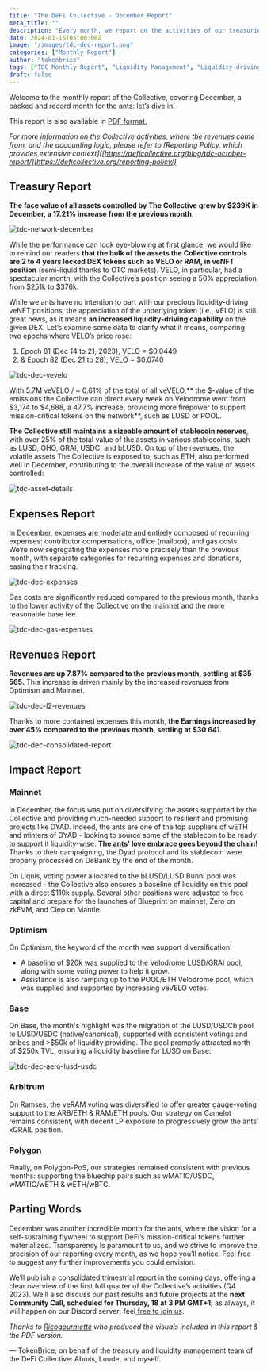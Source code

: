 ```yaml
---
title: "The DeFi Collective - December Report"
meta_title: ""
description: "Every month, we report on the activities of our treasuries, the revenues it generated and the impact produced for supported project: welcome to third report, covering December 2023."
date: 2024-01-16T05:00:00Z
image: "/images/tdc-dec-report.png"
categories: ["Monthly Report"]
author: "tokenbrice"
tags: ["TDC Monthly Report", "Liquidity Management", "Liquidity-driving Tokens", "Collective"]
draft: false
---
```


Welcome to the monthly report of the Collective, covering December, a packed and record month for the ants: let’s dive in!

This report is also available in [PDF format.](https://github.com/TokenBrice/blog/blob/8684c06bc1ffbb1f5eaedb53b73dd992308e200d/static/img/others/tdc/tdc-dec-report/tdc-report-dec.pdf)

_For more information on the Collective activities, where the revenues come from, and the accounting logic, please refer to [Reporting Policy, which provides extensive context]([https://deficollective.org/blog/tdc-october-report/](https://deficollective.org/reporting-policy/)._


## Treasury Report

**The face value of all assets controlled by The Collective grew by $239K in December, a 17.21% increase from the previous month**.


![tdc-network-december](https://raw.githubusercontent.com/TokenBrice/blog/master/static/img/others/tdc/tdc-dec-report/tdc_Report_December_NetWorth.jpg)


While the performance can look eye-blowing at first glance, we would like to remind our readers **that the bulk of the assets the Collective controls are 2 to 4 years locked DEX tokens such as VELO or RAM, in veNFT position** (semi-liquid thanks to OTC markets). VELO, in particular, had a spectacular month, with the Collective’s position seeing a 50% appreciation from $251k to $376k.

While we ants have no intention to part with our precious liquidity-driving veNFT positions, the appreciation of the underlying token (i.e., VELO) is still great news, as it means **an increased liquidity-driving capability** on the given DEX. Let’s examine some data to clarify what it means, comparing two epochs where VELO’s price rose:

1. Epoch 81 (Dec 14 to 21, 2023), VELO = $0.0449
2. & Epoch 82 (Dec 21 to 28), VELO = $0.0740


![tdc-dec-vevelo](https://raw.githubusercontent.com/TokenBrice/blog/master/static/img/others/tdc/tdc-dec-report/tdc_Report_December_veVELO.jpg)


With 5.7M veVELO / ~ 0.61% of the total of all veVELO,** the $-value of the emissions the Collective can direct every week on Velodrome went from $3,174 to $4,688, a 47.7% increase, providing more firepower to support mission-critical tokens on the network**, such as LUSD or POOL.

**The Collective still maintains a sizeable amount of stablecoin reserves**, with over 25% of the total value of the assets in various stablecoins, such as LUSD, GHO, GRAI, USDC, and bLUSD. On top of the revenues, the volatile assets The Collective is exposed to, such as ETH, also performed well in December, contributing to the overall increase of the value of assets controlled:


![tdc-asset-details](https://raw.githubusercontent.com/TokenBrice/blog/master/static/img/others/tdc/tdc-dec-report/tdc_asset-details.png)



## Expenses Report

In December, expenses are moderate and entirely composed of recurring expenses: contributor compensations, office (mailbox), and gas costs. We’re now segregating the expenses more precisely than the previous month, with separate categories for recurring expenses and donations, easing their tracking. 


![tdc-dec-expenses](https://raw.githubusercontent.com/TokenBrice/blog/master/static/img/others/tdc/tdc-dec-report/tdc_Report_December_Expenses.jpg)


Gas costs are significantly reduced compared to the previous month, thanks to the lower activity of the Collective on the mainnet and the more reasonable base fee.


![tdc-dec-gas-expenses](https://raw.githubusercontent.com/TokenBrice/blog/master/static/img/others/tdc/tdc-dec-report/tdc_Report_December_GasCosts.jpg)



## Revenues Report

**Revenues are up 7.87% compared to the previous month, settling at $35 565.** This increase is driven mainly by the increased revenues from Optimism and Mainnet.


![tdc-dec-l2-revenues](https://raw.githubusercontent.com/TokenBrice/blog/master/static/img/others/tdc/tdc-dec-report/tdc_Report_December_Revenues.jpg)


Thanks to more contained expenses this month, **the Earnings increased by over 45% compared to the previous month, settling at $30 641**. 



![tdc-dec-consolidated-report](https://raw.githubusercontent.com/TokenBrice/blog/master/static/img/others/tdc/tdc-dec-report/tdc_consolidated-report.png)



## Impact Report


### Mainnet

In December, the focus was put on diversifying the assets supported by the Collective and providing much-needed support to resilient and promising projects like DYAD. Indeed, the ants are one of the top suppliers of wETH and minters of DYAD - looking to source some of the stablecoin to be ready to support it liquidity-wise. **The ants’ love embrace goes beyond the chain!** Thanks to their campaigning, the Dyad protocol and its stablecoin were properly processed on DeBank by the end of the month. 

On Liquis, voting power allocated to the bLUSD/LUSD Bunni pool was increased - the Collective also ensures a baseline of liquidity on this pool with a direct $110k supply. Several other positions were adjusted to free capital and prepare for the launches of Blueprint on mainnet, Zero on zkEVM, and Cleo on Mantle.


### Optimism

On Optimism, the keyword of the month was support diversification!



* A baseline of $20k was supplied to the Velodrome LUSD/GRAI pool, along with some voting power to help it grow.
* Assistance is also ramping up to the POOL/ETH Velodrome pool, which was supplied and supported by increasing veVELO votes.


### Base

On Base, the month's highlight was the migration of the LUSD/USDCb pool to LUSD/USDC (native/canonical), supported with consistent votings and bribes and >$50k of liquidity providing. The pool promptly attracted north of $250k TVL, ensuring a liquidity baseline for LUSD on Base:


![tdc-dec-aero-lusd-usdc](https://raw.githubusercontent.com/TokenBrice/blog/master/static/img/others/tdc/tdc-dec-report/tdc_base-lusd-usdc.png)



### Arbitrum

On Ramses, the veRAM voting was diversified to offer greater gauge-voting support to the ARB/ETH & RAM/ETH pools. Our strategy on Camelot remains consistent, with decent LP exposure to progressively grow the ants’ xGRAIL position.


### Polygon

Finally, on Polygon-PoS, our strategies remained consistent with previous months: supporting the bluechip pairs such as wMATIC/USDC, wMATIC/wETH & wETH/wBTC.


## Parting Words

December was another incredible month for the ants, where the vision for a self-sustaining flywheel to support DeFi’s mission-critical tokens further materialized. Transparency is paramount to us, and we strive to improve the precision of our reporting every month, as we hope you’ll notice. Feel free to suggest any further improvements you could envision.

We’ll publish a consolidated trimestrial report in the coming days, offering a clear overview of the first full quarter of the Collective’s activities (Q4 2023). We’ll also discuss our past results and future projects at the **next Community Call, scheduled for Thursday, 18 at 3 PM GMT+1**; as always, it will happen on our Discord server; feel[ free to join us](https://discord.gg/mdQN2dJXMy?event=1194651058249662514).

_Thanks to [Ricogourmette](https://twitter.com/bottexloan) who produced the visuals included in this report & the PDF version._

— TokenBrice, on behalf of the treasury and liquidity management team of the DeFi Collective: Abmis, Luude, and myself.
